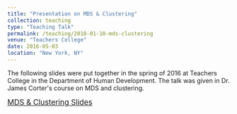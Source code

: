 ```yaml
---
title: "Presentation on MDS & Clustering"
collection: teaching
type: "Teaching Talk"
permalink: /teaching/2018-01-10-mds-clustering
venue: "Teachers College"
date: 2016-05-03
location: "New York, NY"
---
```


The following slides were put together in the spring of 2016 at Teachers College in the Department of Human Development. The talk was given in Dr. James Corter's course on MDS and clustering.

<span style="font-size:larger;">[MDS & Clustering Slides](http://cintrond.github.io/files/5124_presentation.pdf)</span>
